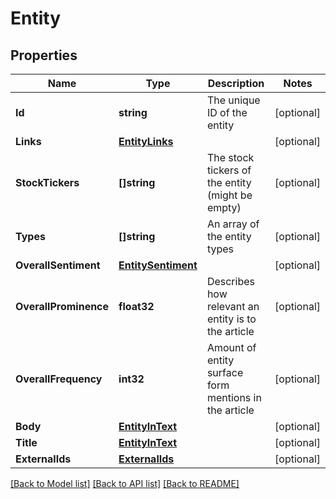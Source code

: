 # Entity

## Properties

Name | Type | Description | Notes
------------ | ------------- | ------------- | -------------
**Id** | **string** | The unique ID of the entity | [optional] 
**Links** | [**EntityLinks**](EntityLinks.md) |  | [optional] 
**StockTickers** | **[]string** | The stock tickers of the entity (might be empty) | [optional] 
**Types** | **[]string** | An array of the entity types | [optional] 
**OverallSentiment** | [**EntitySentiment**](EntitySentiment.md) |  | [optional] 
**OverallProminence** | **float32** | Describes how relevant an entity is to the article | [optional] 
**OverallFrequency** | **int32** | Amount of entity surface form mentions in the article | [optional] 
**Body** | [**EntityInText**](EntityInText.md) |  | [optional] 
**Title** | [**EntityInText**](EntityInText.md) |  | [optional] 
**ExternalIds** | [**ExternalIds**](ExternalIds.md) |  | [optional] 

[[Back to Model list]](../README.md#documentation-for-models) [[Back to API list]](../README.md#documentation-for-api-endpoints) [[Back to README]](../README.md)


